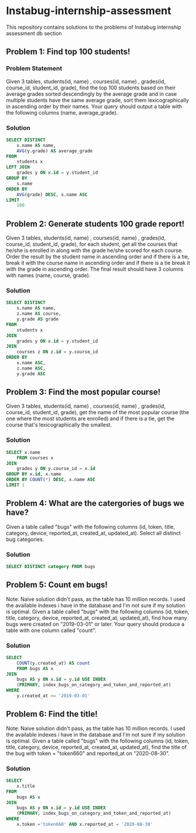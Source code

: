 # Instabug-internship-assessment
This repository contains solutions to the problems of Instabug internship assessment db section

## Problem 1: Find top 100 students!

### Problem Statement
Given 3 tables, students(id, name) , courses(id, name) , grades(id, course_id, student_id, grade), find the top 100 students based on their average grades sorted descendingly by the average grade and in case multiple students have the same average grade, sort them lexicographically in ascending order by their names.
Your query should output a table with the following columns (name, average_grade).

### Solution
```sql
SELECT DISTINCT 
    x.name AS name, 
    AVG(y.grade) AS average_grade 
FROM 
    students x
LEFT JOIN 
    grades y ON x.id = y.student_id
GROUP BY 
    s.name
ORDER BY 
    AVG(grade) DESC, x.name ASC
LIMIT 
    100
```

## Problem 2: Generate students 100 grade report!
Given 3 tables, students(id, name) , courses(id, name) , grades(id, course_id, student_id, grade), for each student, get all the courses that he/she is enrolled in along with the grade he/she scored for each course. Order the result by the student name in ascending order and if there is a tie, break it with the course name in ascending order and if there is a tie break it with the grade in ascending order.
The final result should have 3 columns with names (name, course, grade).

### Solution

```sql
SELECT DISTINCT 
    x.name AS name,
    z.name AS course,
    y.grade AS grade 
FROM 
    students x
JOIN 
    grades y ON x.id = y.student_id
JOIN 
    courses z ON z.id = y.course_id
ORDER BY 
    x.name ASC, 
    z.name ASC, 
    y.grade ASC
```

## Problem 3: Find the most popular course!
Given 3 tables, students(id, name) , courses(id, name) , grades(id, course_id, student_id, grade), get the name of the most popular course (the one where the most students are enrolled) and if there is a tie, get the course that's lexicographically the smallest.

### Solution

```sql
SELECT x.name
    FROM courses x
JOIN
    grades y ON y.course_id = x.id
GROUP BY x.id, x.name
ORDER BY COUNT(*) DESC, x.name ASC
LIMIT 1
```

## Problem 4: What are the catergories of bugs we have?
Given a table called "bugs" with the following columns (id, token, title, category, device, reported_at, created_at, updated_at). Select all distinct bug categories.

### Solution

```sql
SELECT DISTINCT category FROM bugs
```

## Problem 5: Count em bugs!
Note: Naive solution didn't pass, as the table has 10 million records. I used the available indexes i have in the database and I'm not sure if my solution is optimal.
Given a table called "bugs" with the following columns (id, token, title, category, device, reported_at, created_at, updated_at), find how many bugs were created on "2019-03-01" or later. Your query should produce a table with one column called "count".

### Solution

```sql
SELECT
    COUNT(y.created_at) AS count 
    FROM bugs AS x
JOIN
    bugs AS y ON x.id = y.id USE INDEX
    (PRIMARY, index_bugs_on_category_and_token_and_reported_at) 
WHERE
    y.created_at >= '2019-03-01'
```

## Problem 6: Find the title!
Note: Naive solution didn't pass, as the table has 10 million records. I used the available indexes i have in the database and I'm not sure if my solution is optimal.
Given a table called "bugs" with the following columns (id, token, title, category, device, reported_at, created_at, updated_at), find the title of the bug with token = "token660" and reported_at on "2020-08-30".

### Solution

```sql
SELECT
    x.title
FROM
    bugs AS x
JOIN
    bugs AS y ON x.id = y.id USE INDEX
    (PRIMARY, index_bugs_on_category_and_token_and_reported_at) 
WHERE
    x.token ='token660' AND x.reported_at = '2020-08-30' 
```







